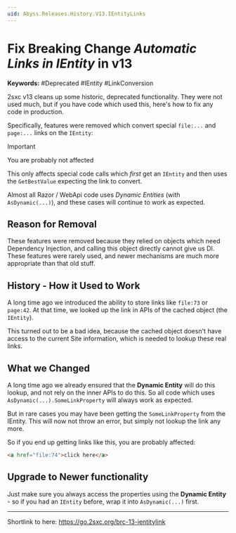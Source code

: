 ```yaml
---
uid: Abyss.Releases.History.V13.IEntityLinks
---
```


# Fix Breaking Change _Automatic Links in IEntity_ in v13

**Keywords:** #Deprecated #IEntity #LinkConversion

2sxc v13 cleans up some historic, deprecated functionality. They were not used much, but if you have code which used this, here's how to fix any code in production. 

Specifically, features were removed which convert special `file:...` and `page:...` links on the `IEntity`:

> [!IMPORTANT]
> You are probably not affected
> 
> This only affects special code calls which _first_ get an `IEntity` and then uses the `GetBestValue` expecting the link to convert. 
>
> Almost all Razor / WebApi code uses _Dynamic Entities_ (with `AsDynamic(...)`), and these cases will continue to work as expected.

## Reason for Removal

These features were removed because they relied on objects which need Dependency Injection, and calling this object directly cannot give us DI.
These features were rarely used, and newer mechanisms are much more appropriate than that old stuff. 

## History - How it Used to Work

A long time ago we introduced the ability to store links like `file:73` or `page:42`. 
At that time, we looked up the link in APIs of the cached object (the `IEntity`). 

This turned out to be a bad idea, because the cached object doesn't have access to the current Site information, which is needed to lookup these real links. 

## What we Changed

A long time ago we already ensured that the **Dynamic Entity** will do this lookup, and not rely on the inner APIs to do this. 
So all code which uses `AsDynamic(...).SomeLinkProperty` will always work as expected. 

But in rare cases you may have been getting the `SomeLinkProperty` from the IEntity. This will now not throw an error, but simply not lookup the link any more. 

So if you end up getting links like this, you are probably affected:

```html
<a href="file:74">click here</a>
```

## Upgrade to Newer functionality

Just make sure you always access the properties using the **Dynamic Entity** - so if you had an `IEntity` before, wrap it into `AsDynamic(...)` first. 

---

Shortlink to here: https://go.2sxc.org/brc-13-ientitylink